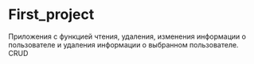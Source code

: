 # First_project
Приложения с функцией чтения, удаления, изменения информации о пользователе и удаления информации о выбранном пользователе. CRUD
